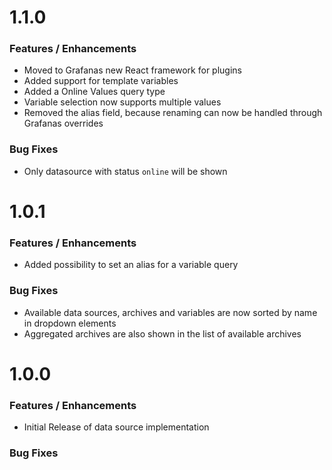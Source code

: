 # 1.1.0

### Features / Enhancements
* Moved to Grafanas new React framework for plugins
* Added support for template variables
* Added a Online Values query type
* Variable selection now supports multiple values
* Removed the alias field, because renaming can now be handled through Grafanas overrides

### Bug Fixes
* Only datasource with status `online` will be shown


# 1.0.1

### Features / Enhancements
* Added possibility to set an alias for a variable query

### Bug Fixes
* Available data sources, archives and variables are now sorted by name in dropdown elements
* Aggregated archives are also shown in the list of available archives


# 1.0.0

### Features / Enhancements
* Initial Release of data source implementation

### Bug Fixes